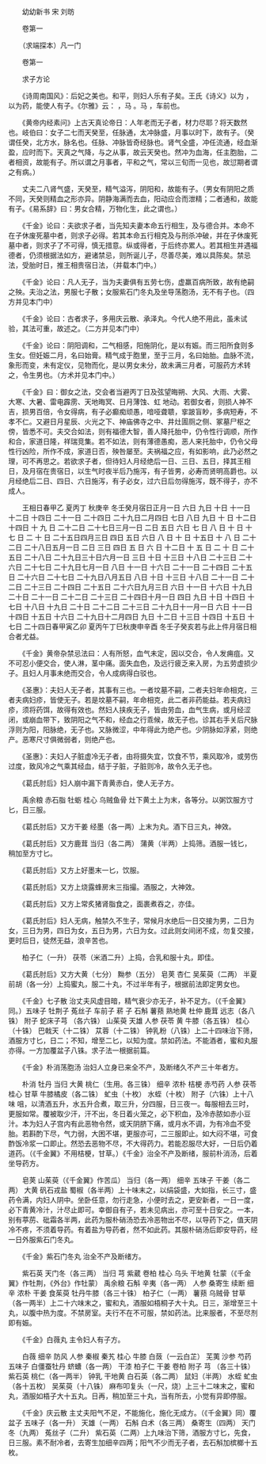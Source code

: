 <!-- { "loadSidebar": true } -->


　　幼幼新书 宋 刘昉

　　卷第一

　　（求端探本）凡一门

　　卷第一

　　求子方论

　　《诗周南国风》：后妃之美也。和平，则妇人乐有子矣。王氏《诗义》以为 ，以为药，能使人有子。《尔雅》云： ，马 。马 ，车前也。

　　《黄帝内经素问》上古天真论帝日：人年老而无子者，材力尽耶？将天数然也。岐伯曰：女子二七而天癸至，任脉通，太冲脉盛，月事以时下，故有子。（癸谓任癸，北方水，脉名也。任脉、冲脉皆奇经脉也。肾气全盛，冲任流通，经血渐盈，应时而下。天真之气降，与之从事，故云天癸也。然冲为血海，任主胞胎，二者相资，故能有子。所以谓之月事者，平和之气，常以三旬而一见也，故愆期者谓之有病。）

　　丈夫二八肾气盛，天癸至，精气溢泻，阴阳和，故能有子。（男女有阴阳之质不同，天癸则精血之形亦异。阴静海满而去血，阳动应合而泄精；二者通和，故能有子。《易系辞》曰：男女合精，万物化生，此之谓也。）

　　《千金》论曰：夫欲求子者，当先知夫妻本命五行相生，及与德合并。本命不在子休废死墓中者，则求子必得。若其本命五行相克及与刑杀冲破，并在子休废死墓中者，则求子了不可得，慎无措意。纵或得者，于后终亦累人。若其相生并遇福德者，仍须根据法如方，避诸禁忌，则所诞儿子，尽善尽美，难以具陈矣。禁忌法，受胎时日，推王相贵宿日法，（并载本门中。）

　　《千金》论曰：凡人无子，当为夫妻俱有五劳七伤，虚羸百病所致，故有绝嗣之殃。夫治之法，男服七子散；女服紫石门冬丸及坐导荡胞汤，无不有子也。（四方并见本门中）

　　《千金》论曰：古者求子，多用庆云散、承泽丸。今代人绝不用此，虽未试验，其法可重，故述之。（二方并见本门中）

　　《千金》论曰：阴阳调和，二气相感，阳施阴化，是以有娠。而三阳所食则多生女。但妊娠二月，名曰始膏。精气成于胞里，至于三月，名曰始胎。血脉不流，象形而变，未有定仪，见物而化，是以男女未分，故未满三月者，可服药方术转之，令生男也。（方术并见本门中。）

　　《千金》曰：御女之法，交会者当避丙丁日及弦望晦朔、大风、大雨、大雾、大寒、大暑、雷电霹雳、天地晦冥、日月薄蚀、虹 地动。若御女者，则损人神不吉，损男百倍，令女得病，有子必癫痴顽愚，喑哑聋聩，挛跛盲眇，多病短寿，不孝不仁。又避日月星辰、火光之下、神庙佛寺之中、井灶圊厕之侧、冢墓尸枢之傍，皆悉不可。夫交合如法，则有福德大智，善人降托胎中，仍令性行调顺，所作和合，家道日隆，祥瑞竞集。若不如法，则有薄德愚痴，恶人来托胎中，仍令父母性行凶险，所作不成，家道日否，殃咎屡至。夫祸福之应，有如影响，此乃必然之理，可不再思之。若欲求子者，但待妇人月经绝后一日、三日、五日，择其王相日，及月宿在贵宿日，以生气时夜半后乃施泻，有子皆男，必寿而贤明高爵也。以月经绝后二日、四日、六日施泻，有子必女，过六日后勿得施泻，既不得子，亦不成人。

　　王相日春甲乙 夏丙丁 秋庚辛 冬壬癸月宿日正月一日 六日 九日 十日 十一日 十二日 十四日 二十一日 二十四日 二十九日二月四日 七日 八日 九日 十 日 十二日 十四日 十 九 日 二十二日 二十七日三月一日 二日 五日 六日 七 日 八 日 十 日 十 七 日 二 十 日 二十五日四月三日 四日 五日 六日 八 日 十 日 十五日 十 八 日 二十二日 二十八日五月一日 二日 三日 四日 五 日 六 日 十二日 十 五 日 二 十 日 二十五日 二十八日 二十九日三十日六月一日 三日 十日 十三日 十八日 二十三日 二十六日 二十七日 二十九日七月一日 八日 十一日 十六日 二十一日 二十四日 二十五日 二十六日 二十七日 二十九日八月五日 八日 十日 十三日 十八日 二十一日 二十二日 二十三日 二十四日 二十五日 二十六日九月三日 六日 十一日 十六日 十九日 二十日 二十一日 二十二日 二十三日 二十四日十月一日 四日 九日 十日 十四日 十七日 十八日 十九日 二十日 二十二日 二十三日 二十九日十一月一日 六日 十一日 十四日 十五日 十六日 二十九日十二月四日 九日 十二日 十三日 十四日 十五日 十七日 二十四日春甲寅乙卯 夏丙午丁巳秋庚申辛酉 冬壬子癸亥若与此上件月宿日相合者尤益。

　　《千金》黄帝杂禁忌法曰：人有所怒，血气未定，因以交合，令人发痈疽。又不可忍小便交合，使人淋，茎中痛。面失血色，及远行疲乏来入房，为五劳虚损少子。且妇人月事未绝而交合，令人成病得白驳也。

　　《圣惠》：夫妇人无子者，其事有三也。一者坟墓不嗣，二者夫妇年命相克，三者夫病妇疹，皆使无子。若是坟墓不嗣，年命相克，此二者非药能益。若夫病妇疹，须将药饵，故得有效也。然妇人挟疾无子，皆由劳血，血气生病，或月经涩闭，或崩血带下，致阴阳之气不和，经血之行乖候，故无子也。诊其右手关后尺脉浮则为阳，阳脉绝，无子也。又脉微涩，中年得此为绝产也。少阴脉如浮紧，则绝产。恶寒尺寸俱微弱者，则绝产也。

　　《圣惠》：夫妇人子脏虚冷无子者，由将摄失宜，饮食不节，乘风取冷，或劳伤过度，致风冷之气乘其经血，结于子脏，子脏则冷，故令久无子也。

　　《葛氏肘后》妇人崩中漏下青黄赤白，使人无子方。

　　禹余粮 赤石脂 牡蛎 桂心 乌贼鱼骨 灶下黄土上为末，各等分。以粥饮服方寸匕，日三服。

　　《葛氏肘后》又方干姜 经墨（各一两）上末为丸。酒下日三丸，神效。

　　《葛氏肘后》又方鹿茸 当归（各二两） 蒲黄（半两）上捣筛。酒服一钱匕，稍加至方寸匕。

　　《葛氏肘后》又方上好墨末一匕，饮服。

　　《葛氏肘后》又方上烧露蜂房末三指撮。酒服之，大神效。

　　《葛氏肘后》又方上常炙猪肾脂食之，面裹煮吞之，亦佳。

　　《葛氏肘后》妇人无病，触禁久不生子，常候月水绝后一日交接为男，二日为女，三日为男，四日为女，五日为男，六日为女。过此则女间闭不成，勿复交接，更时后日，徒然无益，浪辛苦也。

　　柏子仁（一升） 茯苓（米酒二升）上捣，合乳和服十丸，即佳。

　　《葛氏肘后》又方大黄（七分） 黝参（五分） 皂荚 杏仁 吴茱萸（二两） 半夏 前胡（各一分）上捣蜜丸，服二十丸，不过半年有子，根据前法即定男女也。

　　《千金》七子散 治丈夫风虚目暗，精气衰少亦无子，补不足方。（《千金翼》同。）五味子 牡荆子 菟丝子 车前子 菥 子 石斛 薯蓣 熟地黄 杜仲 鹿茸 远志（各八铢） 附子 蛇床子芎 （各六铢） 山茱萸 天雄 人参 茯苓 黄 牛膝（各五铢） 桂心（十铢） 巴戟天（十二铢） 苁蓉（十二铢） 钟乳粉（八铢）上二十四味治下筛，酒服方寸匕，日二；不知，增至二匕，以知为度。禁如药法。不能酒者，蜜和丸服亦得。一方加覆盆子八铢。求子法一根据前篇。

　　《千金》朴消荡胞汤 治妇人立身已来全不产，及断绪久不产三十年者方。

　　朴消 牡丹 当归 大黄 桃仁（生用。各三铢） 细辛 浓朴 桔梗 赤芍药 人参 茯苓 桂心 甘草 牛膝橘皮（各二铢） 虻虫（十枚） 水蛭（十枚） 附子（六铢）上十八味 咀，以清酒五升，水五升合煮，取三升，分四服，日三夜一。每服相去三时，更服如常。覆被取少汗，汗不出，冬日着火笼之，必下积血，及冷赤脓如赤小豆汁。本为妇人子宫内有此恶物令然，或天阴脐下痛，或月水不调，为有冷血不受胎。若斟酌下尽，气力弱，大困不堪，更服亦可，二三服即止。如大闷不堪，可食酢饭冷浆一口即止。然恐去恶物不尽，不大得药力。若能忍服尽大好，一日后仍着道药。（《千金翼》不用桔梗，甘草。）《千金》治全不产及断绪，服前朴消汤，后着坐导药方。

　　皂荚 山茱萸（《千金翼》作苦瓜） 当归（各一两） 细辛 五味子 干姜（各二两） 大黄 矾石戎盐 蜀椒（各半两）上十味末之，以绢袋盛，大如指，长三寸，盛药令满，内妇人阴中。坐卧任意，勿行走急，小便时去之，更安新者，一日一度，必下青黄冷汁，汁尽止即可。幸御自有子，若未见病出，亦可至十日安之。一本，别有葶苈、砒霜各半两，此药为服朴硝汤恐去冷恶物出不尽，以导药下之，值天阴冷不疼，不须着导药。有着盐为导药者，然不如此药。其服朴硝汤后即安导药，经一日外服紫石门冬丸。

　　《千金》紫石门冬丸 治全不产及断绪方。

　　紫石英 天门冬（各三两） 当归 芎 紫葳 卷柏 桂心 乌头 干地黄 牡蒙（《千金翼》作牡荆，《外台》作牡蒙） 禹余粮 石斛 辛夷（各一两） 人参 桑寄生 续断 细辛 浓朴 干姜 食茱萸 牡丹牛膝（各三十铢） 柏子仁（一两） 薯蓣 乌贼骨 甘草（各一两半）上二十六味末之，蜜和丸，酒服如梧桐子大十丸。日三，渐增至三十丸，以腹中热为度。不禁房室。夫行不在不可服，禁如药法。比来服者，不至尽剂即有娠。

　　《千金》白薇丸 主令妇人有子方。

　　白薇 细辛 防风 人参 秦椒 秦艽 桂心 牛膝 白蔹（一云白芷） 芜荑 沙参 芍药 五味子 白僵蚕牡丹 蛴螬（各一两） 干漆 柏子仁 干姜 卷柏 附子 芎 （各三十铢） 紫石英 桃仁（各一两半） 钟乳 干地黄 白石英（各二两） 鼠妇（半两） 水蛭 虻虫（各十五枚） 吴茱萸（十八铢） 麻布叩复头（一尺，烧）上三十二味末之，蜜和丸，酒服如梧子大十五丸。日再，稍加至三十丸，当有所去，小觉有异即停服。

　　《千金》庆云散 主丈夫阳气不足，不能施化，施化无成方。（《千金翼》同）覆盆子 五味子（各一升） 天雄（一两） 石斛 白术（各三两） 桑寄生（四两） 天门冬（九两） 菟丝子（二升） 紫石英（二两）上九味治下筛，酒服方寸匕，先食，日三服。素不耐冷者，去寄生加细辛四两；阳气不少而无子者，去石斛加槟榔十五枚。

